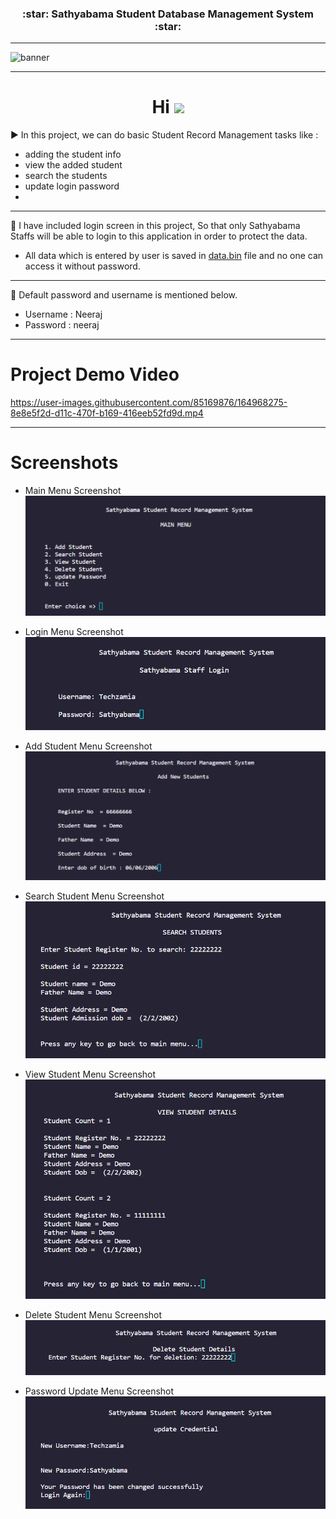 <h3 align=center><b>:star: Sathyabama Student Database Management System :star:</b></h3>

---

![banner](https://user-images.githubusercontent.com/85169876/164960179-b7504346-ec95-4f23-828c-6dee132d228f.png)

---

<h1 align="center">Hi <img src="https://github.com/TheDudeThatCode/TheDudeThatCode/blob/master/Assets/Hi.gif" width="29px"/></h1>


:arrow_forward: In this project, we can do basic Student Record Management tasks like :

- adding the student info
- view the added student
- search the students
- update login password
- 
---

:round_pushpin: I have included login screen in this project, So that only Sathyabama Staffs will be able to login to this application in order to protect the data.

- All data which is entered by user is saved in [data.bin](https://github.com/neeraj779/Techzamia_Project/blob/main/data.bin) file and no one can access it without password.

---

:key: Default password and username is mentioned below.

- Username : Neeraj
- Password : neeraj

---

# Project Demo Video

https://user-images.githubusercontent.com/85169876/164968275-8e8e5f2d-d11c-470f-b169-416eeb52fd9d.mp4

---

# Screenshots

- Main Menu Screenshot
  ![login menu](/assets/mainMenu.png)

- Login Menu Screenshot
  ![login menu](/assets/login.png)

- Add Student Menu Screenshot
  ![add menu](/assets/addStudent.png)

- Search Student Menu Screenshot
  ![add menu](/assets/searchStudent.png)

- View Student Menu Screenshot
  ![add menu](/assets/viewStudent.png)

- Delete Student Menu Screenshot
  ![add menu](/assets/deleteStudent.png)

- Password Update Menu Screenshot
  ![pass_update](/assets/passUpdate.png)
